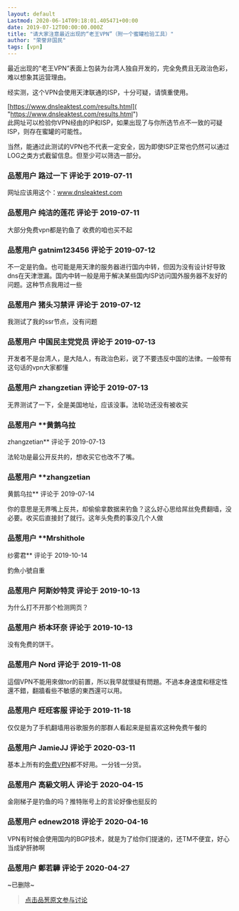 ```yaml
---
layout: default
Lastmod: 2020-06-14T09:18:01.405471+00:00
date: 2019-07-12T00:00:00.000Z
title: "请大家注意最近出现的“老王VPN”（附一个蜜罐检验工具）"
author: "荣誉非国民"
tags: [vpn]
---
```


最近出现的“老王VPN”表面上包装为台湾人独自开发的，完全免费且无政治色彩，难以想象其运营理由。  
  
经实测，这个VPN会使用天津联通的ISP，十分可疑，请慎重使用。  
  
  
[https://www.dnsleaktest.com/results.html]( "https://www.dnsleaktest.com/results.html")  
此网址可以检验你VPN经由的IP和ISP，如果出现了与你所选节点不一致的可疑ISP，则存在蜜罐的可能性。  
  
当然，能通过此测试的VPN也不代表一定安全，因为即使ISP正常也仍然可以通过LOG之类方式截留信息。但至少可以筛选一部分。

            
### 品葱用户 **路过一下** 评论于 2019-07-11
        
网址应该用这个：www.dnsleaktest.com
        


            
### 品葱用户 **纯洁的莲花** 评论于 2019-07-11
        
大部分免费vpn都是钓鱼了 收费的咱也买不起
        


            
### 品葱用户 **gatnim123456** 评论于 2019-07-12
        
不一定是钓鱼。也可能是用天津的服务器进行国内中转，但因为没有设计好导致dns在天津泄漏。国内中转一般是用于解决某些国内ISP访问国外服务器不友好的问题。这种节点我用过一些
        


            
### 品葱用户 **猪头习禁评** 评论于 2019-07-12
        
我测试了我的ssr节点，没有问题
        


            
### 品葱用户 **中国民主党党员** 评论于 2019-07-13
        
开发者不是台湾人，是大陆人，有政治色彩，说了不要违反中国的法律。一般带有这句话的vpn大家都懂
        


            
### 品葱用户 **zhangzetian** 评论于 2019-07-13
        
无界测试了一下，全是美国地址，应该没事。法轮功还没有被收买
        


            
### 品葱用户 **黄鹅乌拉 
zhangzetian** 评论于 2019-07-13
        
法轮功是最公开反共的，想收买它也改不了嘴。
        


            
### 品葱用户 **zhangzetian 
黄鹅乌拉** 评论于 2019-07-14
        
你的意思是无界嘴上反共，却偷偷拿数据来钓鱼？这么好心思给屌丝免费翻墙，没必要。收买后直接封了就行。这年头免费的事没几个人做
        


            
### 品葱用户 **Mrshithole 
纱雾君** 评论于 2019-10-14
        
釣魚小號自重
        


            
### 品葱用户 **阿斯妙特灵** 评论于 2019-10-13
        
为什么打不开那个检测网页？
        


            
### 品葱用户 **桥本环奈** 评论于 2019-10-13
        
没有免费的饼干。
        


            
### 品葱用户 **Nord** 评论于 2019-11-08
        
這個VPN不能用來做tor的前置，所以我早就懷疑有問題。不過本身速度和穩定性還不錯，翻牆看些不敏感的東西還可以用。
        


            
### 品葱用户 **旺旺客服** 评论于 2019-11-18
        
仅仅是为了手机翻墙用谷歌服务的那群人看起来是挺喜欢这种免费午餐的
        


            
### 品葱用户 **JamieJJ** 评论于 2020-03-11
        
基本上所有的[免费VPN]( "https://www.cheapchinavpn.com/%e5%85%8d%e8%b4%b9vpn/")都不好用。一分钱一分货。
        


            
### 品葱用户 **高級文明人** 评论于 2020-04-15
        
金刚梯子是钓鱼的吗？推特账号上的言论好像也挺反的
        


            
### 品葱用户 **ednew2018** 评论于 2020-04-16
        
VPN有时候会使用国内的BGP技术，就是为了给你们提速的，还TM不便宜，好心当成驴肝肺啊
        


            
### 品葱用户 **鄭若驊** 评论于 2020-04-27
        
~已删除~
        






> [点击品葱原文参与讨论](https://pincong.rocks/article/2281)

